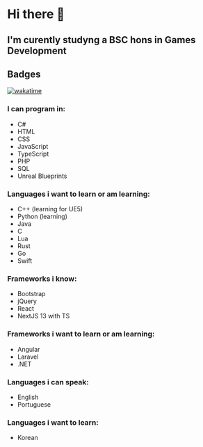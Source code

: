 # Hi there 👋
## I'm curently studyng a BSC hons in Games Development
## Badges
[![wakatime](https://wakatime.com/badge/user/ce04cdd2-bf07-4910-815f-0b8e448d11da.svg)](https://wakatime.com/@ce04cdd2-bf07-4910-815f-0b8e448d11da)
### I can program in:
- C#
- HTML
- CSS
- JavaScript
- TypeScript
- PHP
- SQL
- Unreal Blueprints
### Languages i want to learn or am learning:
- C++ (learning for UE5)
- Python (learning)
- Java
- C
- Lua
- Rust
- Go
- Swift
### Frameworks i know:
- Bootstrap
- jQuery
- React
- NextJS 13 with TS
### Frameworks i want to learn or am learning:
- Angular
- Laravel
- .NET
### Languages i can speak:
- English
- Portuguese
### Languages i want to learn:
- Korean
